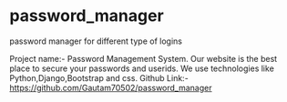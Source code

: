 # password_manager
password manager for different type of logins

Project name:- Password Management System.
Our website is the best place to secure your passwords and userids.
We use technologies like Python,Django,Bootstrap and css.
Github Link:- https://github.com/Gautam70502/password_manager
